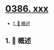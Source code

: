 # [0386. xxx](https://github.com/Tdahuyou/TNotes.leetcode/tree/main/notes/0386.%20xxx)

<!-- region:toc -->

- [1. 📝 概述](#1--概述)

<!-- endregion:toc -->

## 1. 📝 概述
